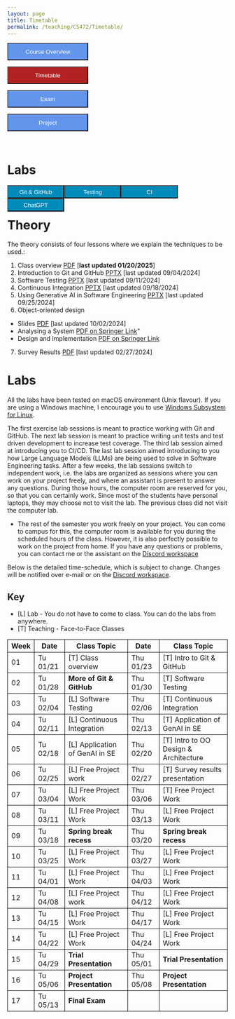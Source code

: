 ```yaml
---
layout: page
title: Timetable
permalink: /teaching/CS472/Timetable/
---
```

<form action="/teaching/CS472/">
    <input type="submit" style="background-color:cornflowerblue;color:white;width:185px;
height:40px;" value="Course Overview" />
</form>

<form action="/teaching/CS472/Timetable/">
    <input type="submit" style="background-color:firebrick;color:white;width:185px;
height:40px;" value="Timetable" />
</form>
<form action="/teaching/CS472/Exam/">
    <input type="submit" style="background-color:cornflowerblue;color:white;width:185px;
height:40px;" value="Exam" />
</form>
<form action="/teaching/CS472/project/">
    <input type="submit" style="background-color:cornflowerblue;color:white;width:185px;
height:40px;" value="Project" />
</form>

<br/>

Labs
=======

<div class="main-component">
<form action="/teaching/CS472/Timetable/Git_and_GitHub/">
    <input type="submit" style="background-color:#008CBA;float:left; color:white;width:130px;
height:30px;" value="Git & GitHub" />
</form>
<form action="/teaching/CS472/Timetable/dynamic_analysis/">
    <input type="submit" style="background-color:#008CBA;float:left;color:white;width:130px;
height:30px;" value="Testing" />
</form>
<form action="/teaching/CS472/Timetable/CI/">
    <input type="submit" style="background-color:#008CBA;float:left;color:white;width:130px;
height:30px;" value="CI" />
</form>
<form action="/teaching/CS472/Timetable/GPT/">
    <input type="submit" style="background-color:#008CBA;float:left;color:white;width:130px;
height:30px;" value="ChatGPT" />
</form>
</div>

<br/>
<br/>

Theory
========
The theory consists of four lessons where we explain the techniques to be used.: 
1. Class overview [PDF](ClassOverview.pdf) [**last updated 01/20/2025**]
2. Introduction to Git and GitHub [PPTX](Git-and-GitHub.pptx) [last updated 09/04/2024]
3. Software Testing [PPTX](Testing-2024-spring.pptx) [last updated 09/11/2024]
4. Continuous Integration [PPTX](CI-CD.pptx) [last updated 09/18/2024]
5. Using Generative AI in Software Engineering [PPTX](LLM.pptx) [last updated 09/25/2024]
6. Object-oriented design 
  * Slides [PDF](OOD-V2.pptx) [last updated 10/02/2024]
  * Analysing a System [PDF on Springer Link](https://link.springer.com/chapter/10.1007/978-3-319-24280-4_6)"
  * Design and Implementation [PDF on Springer Link](https://link.springer.com/chapter/10.1007/978-3-319-24280-4_7)
7. Survey Results [PDF](Survey_Presentation.pdf) [last updated 02/27/2024]


Labs
========
All the labs have been tested on macOS environment (Unix flavour). If you are using a Windows machine, I encourage you to use
[Windows Subsystem for Linux](https://learn.microsoft.com/en-us/windows/wsl/about). 

The first exercise lab sessions is meant to practice working with Git and GitHub.
The next lab session is meant to practice writing unit tests and test driven development to increase test coverage.
The third lab session aimed at introducing you to CI/CD. 
The last lab session aimed introducing to you how Large Language Models (LLMs) are being used to solve in Software Engineering tasks. 
After a few weeks, the lab sessions switch to independent work, i.e. the labs are organized as sessions where you can work on your project freely, and where an assistant is 
present to answer any questions. During those hours, the computer room are reserved for you, 
so that you can certainly work. Since most of the students have personal laptops, they may choose not to
visit the lab. The previous class did not visit the computer lab.

* The rest of the semester you work freely on your project. You can come to campus for this, the 
computer room is available for you during the scheduled hours of the class. 
However, it is also perfectly possible to work on the project from home. If you have any questions 
or problems, you can contact me or the assistant on the [Discord workspace](https://discord.gg/CQUCUFTcDY)

Below is the detailed time-schedule, which is subject to change. Changes will be notified over 
e-mail or on the [Discord workspace](https://discord.gg/CQUCUFTcDY). 

## Key
* [L] Lab - You do not have to come to class. You can do the labs from anywhere.
* [T] Teaching - Face-to-Face Classes

<table style="border-collapse:collapse;">
<tr >
<th style="border: 1px solid black;">Week</th>
<th style="border: 1px solid black;">Date</th>
<th style="border: 1px solid black;">Class Topic</th>
<th style="border: 1px solid black;">Date</th>
<th style="border: 1px solid black;">Class Topic</th>
</tr>

<tr>
<td style="border: 1px solid black;">01</td>
<td style="border: 1px solid black;">Tu 01/21</td>
<td style="border: 1px solid black;">[T] Class overview</td>
<td style="border: 1px solid black;">Thu 01/23</td>
<td style="border: 1px solid black;">[T] Intro to Git & GitHub </td>
</tr>

<tr>
<td style="border: 1px solid black;">02</td>
<td style="border: 1px solid black;">Tu 01/28</td>
<td style="border: 1px solid black;"><b>More of Git & GitHub</b></td>
<td style="border: 1px solid black;">Thu 01/30 </td>
<td style="border: 1px solid black;">[T] Software Testing </td>
</tr>

<tr>
<td style="border: 1px solid black;">03</td>
<td style="border: 1px solid black;">Tu 02/04 </td>
<td style="border: 1px solid black;">[L] Software Testing </td>
<td style="border: 1px solid black;">Thu 02/06 </td>
<td style="border: 1px solid black;">[T] Continuous Integration </td>
</tr>

<tr>
<td style="border: 1px solid black;">04</td>
<td style="border: 1px solid black;">Tu 02/11</td>
<td style="border: 1px solid black;">[L] Continuous Integration</td>
<td style="border: 1px solid black;">Thu 02/13 </td>
<td style="border: 1px solid black;">[T] Application of GenAI in SE</td>
</tr>

<tr>
<td style="border: 1px solid black;">05</td>
<td style="border: 1px solid black;">Tu 02/18</td>
<td style="border: 1px solid black;">[L] Application of GenAI in SE</td>
<td style="border: 1px solid black;">Thu 02/20 </td>
<td style="border: 1px solid black;">[T] Intro to OO Design & Architecture </td>
</tr>

<tr>
<td style="border: 1px solid black;">06</td>
<td style="border: 1px solid black;">Tu 02/25</td>
<td style="border: 1px solid black;">[L] Free Project work</td>
<td style="border: 1px solid black;">Thu 02/27 </td>
<td style="border: 1px solid black;">[T] Survey results presentation</td>
</tr>

<tr>
<td style="border: 1px solid black;">07</td>
<td style="border: 1px solid black;">Tu 03/04</td>
<td style="border: 1px solid black;">[L] Free Project Work  </td>
<td style="border: 1px solid black;">Thu 03/06 </td>
<td style="border: 1px solid black;">[T] Free Project Work</td>
</tr>

<tr>
<td style="border: 1px solid black;">08</td>
<td style="border: 1px solid black;">Tu 03/11</td>
<td style="border: 1px solid black;">[L] Free Project Work</td>
<td style="border: 1px solid black;">Thu 03/13 </td>
<td style="border: 1px solid black;">[L] Free Project Work </td>
</tr>

<tr>
<td style="border: 1px solid black;">09</td>
<td style="border: 1px solid black;">Tu 03/18</td>
<td style="border: 1px solid black;"><b>Spring break recess</b></td>
<td style="border: 1px solid black;">Thu 03/20 </td>
<td style="border: 1px solid black;"><b>Spring break recess</b></td>
</tr>

<tr>
<td style="border: 1px solid black;">10</td>
<td style="border: 1px solid black;">Tu 03/25</td>
<td style="border: 1px solid black;">[L] Free Project Work</td>
<td style="border: 1px solid black;">Thu 03/27 </td>
<td style="border: 1px solid black;">[L] Free Project Work </td>
</tr>

<tr>
<td style="border: 1px solid black;">11</td>
<td style="border: 1px solid black;">Tu 04/01</td>
<td style="border: 1px solid black;">[L] Free Project Work</td>
<td style="border: 1px solid black;">Thu 04/03 </td>
<td style="border: 1px solid black;">[L] Free Project Work </td>
</tr>

<tr>
<td style="border: 1px solid black;">12</td>
<td style="border: 1px solid black;">Tu 04/08</td>
<td style="border: 1px solid black;">[L] Free Project work</td>
<td style="border: 1px solid black;">Thu 04/12 </td>
<td style="border: 1px solid black;">[L] Free Project Work </td>
</tr>

<tr>
<td style="border: 1px solid black;">13</td>
<td style="border: 1px solid black;">Tu 04/15</td>
<td style="border: 1px solid black;">[L] Free Project Work</td>
<td style="border: 1px solid black;">Thu 04/17 </td>
<td style="border: 1px solid black;">[L] Free Project Work </td>
</tr>

<tr>
<td style="border: 1px solid black;">14</td>
<td style="border: 1px solid black;">Tu 04/22</td>
<td style="border: 1px solid black;">[L] Free Project Work </td>
<td style="border: 1px solid black;">Thu 04/24 </td>
<td style="border: 1px solid black;">[L] Free Project Work</td>
</tr>

<tr>
<td style="border: 1px solid black;">15</td>
<td style="border: 1px solid black;">Tu 04/29</td>
<td style="border: 1px solid black;"><b>Trial Presentation</b></td>
<td style="border: 1px solid black;">Thu 05/01 </td>
<td style="border: 1px solid black;"><b>Trial Presentation</b></td>
</tr>

<tr>
<td style="border: 1px solid black;">16</td>
<td style="border: 1px solid black;">Tu 05/06</td>
<td style="border: 1px solid black;"><b>Project Presentation</b></td>
<td style="border: 1px solid black;">Thu 05/08 </td>
<td style="border: 1px solid black;"><b>Project Presentation</b></td>
</tr>

<tr>
<td style="border: 1px solid black;">17</td>
<td style="border: 1px solid black;">Tu 05/13</td>
<td style="border: 1px solid black;"><b>Final Exam</b></td>
<td style="border: 1px solid black;"> </td>
<td style="border: 1px solid black;"></td>
</tr>

</table>
